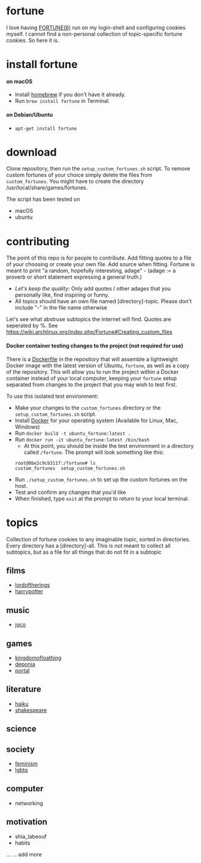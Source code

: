 # fortune
I love having [FORTUNE(6)](https://www.freebsd.org/cgi/man.cgi?query=fortune&sektion=6&manpath=FreeBSD+6.4-RELEASE) run on my login-shell and configuring cookies myself. I cannot find a non-personal collection of topic-specific fortune cookies. So here it is.

# install fortune

#### on macOS  
* Install [homebrew](https://brew.sh/) if you don't have it already.
* Run `brew install fortune` in Terminal.
#### on Debian/Ubuntu
* `apt-get install fortune`

# download
Clone repository, then run the `setup_custom_fortunes.sh` script. To remove custom fortunes of your choice simply delete the files from `custom_fortunes`.
You might have to create the directory /usr/local/share/games/fortunes.

The script has been tested on
* macOS
* ubuntu

# contributing
The point of this repo is for people to contribute. Add fitting quotes to a file of your choosing or create your own file. Add source when fitting. Fortune is meant to print "a random, hopefully interesting, adage" - (adage := a proverb or short statement expressing a general truth.)

* *Let's keep the quality*: Only add quotes / other adages that you personally like, find inspiring or funny.
* All topics should have an own file named [directory]-topic. Please don't include "-" in the file name otherwise

Let's see what abstruse subtopics the internet will find. 
Quotes are seperated by %.
See https://wiki.archlinux.org/index.php/Fortune#Creating_custom_files  

#### Docker container testing changes to the project (not required for use)
There is a [Dockerfile](https://docs.docker.com/engine/reference/builder/) in the repository that will assemble a lightweight Docker image with the latest version of Ubuntu, `fortune`, as well as a copy of the repository. This will allow you to run the project within a Docker container instead of your local computer, keeping your `fortune` setup separated from changes to the project that you may wish to test first.

To use this isolated test environment:
* Make your changes to the `custom_fortunes` directory or the `setup_custom_fortunes.sh` script.
* Install [Docker](https://docs.docker.com/v17.09/engine/installation/#supported-platforms) for your operating system (Available for Linux, Mac, Windows)
* Run `docker build -t ubuntu_fortune:latest .`
* Run `docker run -it ubuntu_fortune:latest /bin/bash`
  * At this point, you should be inside the test environment in a directory called `/fortune`.  The prompt will look something like this: 
  ```
  root@0be2c9cb3117:/fortune# ls
  custom_fortunes  setup_custom_fortunes.sh
  ```
* Run `./setup_custom_fortunes.sh` to set up the custom fortunes on the host.
* Test and confirm any changes that you'd like
* When finished, type `exit` at the prompt to return to your local terminal.

# topics
Collection of fortune cookies to any imaginable topic, sorted in directories. Every directory has a [directory]-all. This is not meant to collect all subtopics, but as a file for all things that do not fit in a subtopic
## films
* [lordoftherings](https://en.wikipedia.org/wiki/The_Lord_of_the_Rings)
* [harrypotter](https://en.wikipedia.org/wiki/Harry_Potter)
## music
* [joco](https://en.wikipedia.org/wiki/Jonathan_Coulton)
## games
* [kingdomofloathing](https://en.wikipedia.org/wiki/Kingdom_of_Loathing)
* [deponia](https://en.wikipedia.org/wiki/Deponia_(video_game))
* [portal](https://en.wikipedia.org/wiki/Portal_(video_game))
## literature
* [haiku](https://en.wikipedia.org/wiki/Haiku)
* [shakespeare](https://en.wikipedia.org/wiki/William_Shakespeare)
## science

## society
* [feminism](https://en.wikipedia.org/wiki/Feminism)
* [lgbtq](https://en.wikipedia.org/wiki/LGBT)

## computer
* networking
## motivation
* shia_labeouf
* habits

...
... add more
